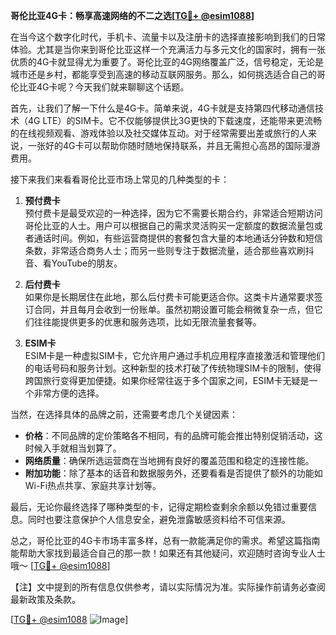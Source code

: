 **哥伦比亚4G卡：畅享高速网络的不二之选[[TG💪+ @esim1088](https://t.me/s/esim1088)]**

在当今这个数字化时代，手机卡、流量卡以及注册卡的选择直接影响到我们的日常体验。尤其是当你来到哥伦比亚这样一个充满活力与多元文化的国家时，拥有一张优质的4G卡就显得尤为重要了。哥伦比亚的4G网络覆盖广泛，信号稳定，无论是城市还是乡村，都能享受到高速的移动互联网服务。那么，如何挑选适合自己的哥伦比亚4G卡呢？今天我们就来聊聊这个话题。

首先，让我们了解一下什么是4G卡。简单来说，4G卡就是支持第四代移动通信技术（4G LTE）的SIM卡。它不仅能够提供比3G更快的下载速度，还能带来更流畅的在线视频观看、游戏体验以及社交媒体互动。对于经常需要出差或旅行的人来说，一张好的4G卡可以帮助你随时随地保持联系，并且无需担心高昂的国际漫游费用。

接下来我们来看看哥伦比亚市场上常见的几种类型的卡：

1. **预付费卡**  
   预付费卡是最受欢迎的一种选择，因为它不需要长期合约，非常适合短期访问哥伦比亚的人士。用户可以根据自己的需求灵活购买一定额度的数据流量包或者通话时间。例如，有些运营商提供的套餐包含大量的本地通话分钟数和短信条数，非常适合商务人士；而另一些则专注于数据流量，适合那些喜欢刷抖音、看YouTube的朋友。

2. **后付费卡**  
   如果你是长期居住在此地，那么后付费卡可能更适合你。这类卡片通常要求签订合同，并且每月会收到一份账单。虽然初期设置可能会稍微复杂一点，但它们往往能提供更多的优惠和服务选项，比如无限流量套餐等。

3. **ESIM卡**  
   ESIM卡是一种虚拟SIM卡，它允许用户通过手机应用程序直接激活和管理他们的电话号码和服务计划。这种新型的技术打破了传统物理SIM卡的限制，使得跨国旅行变得更加便捷。如果你经常往返于多个国家之间，ESIM卡无疑是一个非常方便的选择。

当然，在选择具体的品牌之前，还需要考虑几个关键因素：
- **价格**：不同品牌的定价策略各不相同，有的品牌可能会推出特别促销活动，这时候入手就相当划算了。
- **网络质量**：确保所选运营商在当地拥有良好的覆盖范围和稳定的连接性能。
- **附加功能**：除了基本的话音和数据服务外，还要看看是否提供了额外的功能如Wi-Fi热点共享、家庭共享计划等。

最后，无论你最终选择了哪种类型的卡，记得定期检查剩余余额以免错过重要信息。同时也要注意保护个人信息安全，避免泄露敏感资料给不可信来源。

总之，哥伦比亚的4G卡市场丰富多样，总有一款能满足你的需求。希望这篇指南能帮助大家找到最适合自己的那一款！如果还有其他疑问，欢迎随时咨询专业人士哦～ [[TG💪+ @esim1088](https://t.me/s/esim1088)]

【注】文中提到的所有信息仅供参考，请以实际情况为准。实际操作前请务必查阅最新政策及条款。  

[[TG💪+ @esim1088](https://t.me/s/esim1088) ![Image](https://i.postimg.cc/4NQfJmqS/Snipaste-2025-05-13-00-14-12.png)]